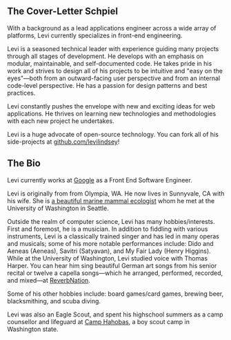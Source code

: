 ## The Cover-Letter Schpiel

With a background as a lead applications engineer across a wide array of platforms, Levi currently specializes in
front-end engineering.

Levi is a seasoned technical leader with experience guiding many projects through all stages of development. He
develops with an emphasis on modular, maintainable, and self-documented code. He takes pride in his work and strives
to design all of his projects to be intuitive and "easy on the eyes"&mdash;both from an outward-facing user
perspective and from an internal code-level perspective. He has a passion for design patterns and best practices.

Levi constantly pushes the envelope with new and exciting ideas for web applications. He thrives on learning new
technologies and methodologies with each new project he undertakes.

Levi is a huge advocate of open-source technology. You can fork all of his side-projects at
[github.com/levilindsey][github-url]!

## The Bio

Levi currently works at [Google][google-url] as a Front End Software Engineer.

Levi is originally from from Olympia, WA. He now lives in Sunnyvale, CA with his wife. She is [a beautiful marine
mammal ecologist][jackie-url] whom he met at the University of Washington in Seattle.

Outside the realm of computer science, Levi has many hobbies/interests. First and foremost, he is a musician. In
addition to fiddling with various instruments, Levi is a classically trained singer and has led in many operas and
musicals; some of his more notable performances include: Dido and Aeneas (Aeneas), Savitri (Satyavan), and My Fair
Lady (Henry Higgins). While at the University of Washington, Levi studied voice with Thomas Harper. You can hear him
sing beautiful German art songs from his senior recital or twelve a capella songs&mdash;which he arranged, performed,
recorded, and mixed&mdash;at [ReverbNation][reverb-nation-url].

Some of his other hobbies include: board games/card games, brewing beer, blacksmithing, and scuba diving.

Levi was also an Eagle Scout, and spent his highschool summers as a camp counsellor and lifeguard at [Camp
Hahobas][camp-hahobas-url], a boy scout camp in Washington state.


[github-url]: https://github.com/levilindsey
[google-url]: https://google.com
[jackie-url]: http://www.jackieandlevi.com/jackie
[reverb-nation-url]: http://www.reverbnation.com/levilindsey
[camp-hahobas-url]: http://hahobas.org/